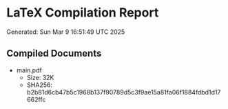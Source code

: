 # LaTeX Compilation Report
Generated: Sun Mar  9 16:51:49 UTC 2025
## Compiled Documents
- main.pdf
  - Size: 32K
  - SHA256: b2b81d6cb47b5c1968b137f90789d5c3f9ae15a81fa06f1884fdbd1d17662ffc
